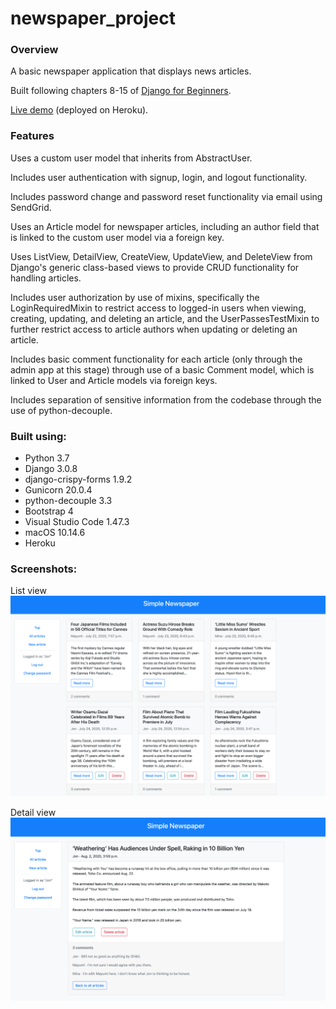 # newspaper_project

### Overview

A basic newspaper application that displays news articles.

Built following chapters 8-15 of [Django for Beginners](https://djangoforbeginners.com).</br>

[Live demo](https://jjl-newspaper.herokuapp.com) (deployed on Heroku).

### Features

Uses a custom user model that inherits from AbstractUser.</br>

Includes user authentication with signup, login, and logout functionality.</br>

Includes password change and password reset functionality via email using SendGrid.</br>

Uses an Article model for newspaper articles, including an author field that is linked to the custom user model via a foreign key.</br>

Uses ListView, DetailView, CreateView, UpdateView, and DeleteView from Django's generic class-based views to provide CRUD functionality 
for handling articles.</br>

Includes user authorization by use of mixins, specifically the LoginRequiredMixin to restrict access to logged-in users when viewing, creating, updating, 
and deleting an article, and the UserPassesTestMixin to further restrict access to article authors when updating or deleting an article.</br>

Includes basic comment functionality for each article (only through the admin app at this stage) through use of a basic Comment model, which is linked to 
User and Article models via foreign keys.</br>

Includes separation of sensitive information from the codebase through the use of python-decouple.</br>

### Built using:

* Python 3.7
* Django 3.0.8
* django-crispy-forms 1.9.2
* Gunicorn 20.0.4
* python-decouple 3.3
* Bootstrap 4
* Visual Studio Code 1.47.3
* macOS 10.14.6
* Heroku

### Screenshots:

List view
![alt text](readme_screenshot_1.png "Article list screenshot")</br>

Detail view
![alt text](readme_screenshot_2.png "Article detail screenshot")
